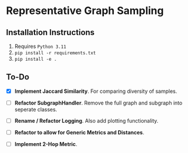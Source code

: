 # Representative Graph Sampling


## Installation Instructions
1. Requires ```Python 3.11```
2. ```pip install -r requirements.txt```
3. ```pip install -e .```


## To-Do
- [x] **Implement Jaccard Similarity**. For comparing diversity of samples.

- [ ] **Refactor SubgraphHandler**. Remove the full graph and subgraph into seperate classes.

- [ ] **Rename / Refactor Logging**. Also add plotting functionality.

- [ ] **Refactor to allow for Generic Metrics and Distances**.

- [ ] **Implement 2-Hop Metric**.
